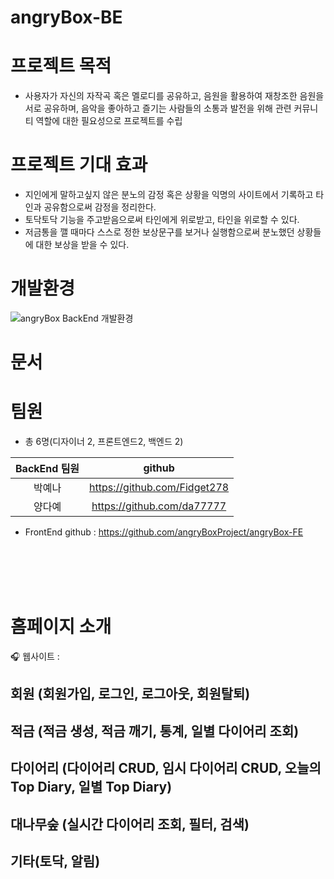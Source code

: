 # angryBox-BE

# 프로젝트 목적
- 사용자가 자신의 자작곡 혹은 멜로디를 공유하고, 음원을 활용하여 재창조한 음원을 서로 공유하며, 음악을 좋아하고 즐기는 사람들의 소통과 발전을 위해 관련 커뮤니티 역할에 대한 필요성으로 프로젝트를 수립

# 프로젝트 기대 효과
- 지인에게 말하고싶지 않은 분노의 감정 혹은 상황을 익명의 사이트에서 기록하고 타인과 공유함으로써 감정을 정리한다.
- 토닥토닥 기능을 주고받음으로써 타인에게 위로받고, 타인을 위로할 수 있다.
- 저금통을 깰 때마다 스스로 정한 보상문구를 보거나 실행함으로써 분노했던 상황들에 대한 보상을 받을 수 있다.

# 개발환경

![angryBox BackEnd 개발환경]()

# 문서

# 팀원
- 총 6명(디자이너 2, 프론트엔드2, 백엔드 2)

|**BackEnd 팀원**|**github**|
|:------:|:---:|
|박예나|https://github.com/Fidget278|
|양다예|https://github.com/da77777|
- FrontEnd github : https://github.com/angryBoxProject/angryBox-FE


<div><br><br><br><br></div>

# 홈페이지 소개  

🎧 웹사이트 : 


   ## 회원 (회원가입, 로그인, 로그아웃, 회원탈퇴)

   ## 적금 (적금 생성, 적금 깨기, 통계, 일별 다이어리 조회)
   
   ## 다이어리 (다이어리 CRUD, 임시 다이어리 CRUD, 오늘의 Top Diary, 일별 Top Diary)
   
   ## 대나무숲 (실시간 다이어리 조회, 필터, 검색)
   
   ## 기타(토닥, 알림)
   

   

